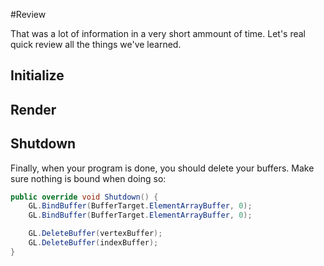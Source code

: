 #Review

That was a lot of information in a very short ammount of time. Let's real quick review all the things we've learned.

## Initialize

## Render

## Shutdown

Finally, when your program is done, you should delete your buffers. Make sure nothing is bound when doing so:

```cs
public override void Shutdown() {
    GL.BindBuffer(BufferTarget.ElementArrayBuffer, 0);
    GL.BindBuffer(BufferTarget.ElementArrayBuffer, 0);

    GL.DeleteBuffer(vertexBuffer);
    GL.DeleteBuffer(indexBuffer);
}
```